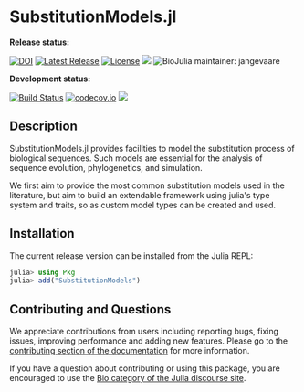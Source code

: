 # SubstitutionModels.jl

**Release status:**

[![DOI](https://zenodo.org/badge/DOI/10.5281/zenodo.3988662.svg)](https://doi.org/10.5281/zenodo.3988662)
[![Latest Release](https://img.shields.io/github/release/BioJulia/SubstitutionModels.jl.svg)](https://github.com/BioJulia/SubstitutionModels.jl/releases/latest)
[![License](https://img.shields.io/badge/license-MIT-green.svg)](https://github.com/BioJulia/SubstitutionModels.jl/blob/master/LICENSE)
[![](https://img.shields.io/badge/docs-stable-blue.svg)](https://BioJulia.github.io/SubstitutionModels.jl/stable)
![BioJulia maintainer: jangevaare](https://img.shields.io/badge/BioJulia%20Maintainer-jangevaare-orange.svg)

**Development status:**

[![Build Status](https://travis-ci.org/BioJulia/SubstitutionModels.jl.svg?branch=master)](https://travis-ci.org/BioJulia/SubstitutionModels.jl)
[![codecov.io](http://codecov.io/github/BioJulia/SubstitutionModels.jl/coverage.svg?branch=master)](http://codecov.io/github/BioJulia/SubstitutionModels.jl?branch=master)
[![](https://img.shields.io/badge/docs-latest-blue.svg)](https://BioJulia.github.io/SubstitutionModels.jl/latest)

## Description

SubstitutionModels.jl provides facilities to model the substitution process of
biological sequences. Such models are essential for the analysis of sequence
evolution, phylogenetics, and simulation.

We first aim to provide the most common substitution models
used in the literature, but aim to build an extendable framework using julia's
type system and traits, so as custom model types can be created and used.

## Installation

The current release version can be installed
from the Julia REPL:

```julia
julia> using Pkg
julia> add("SubstitutionModels")
```

## Contributing and Questions

We appreciate contributions from users including reporting bugs, fixing issues,
improving performance and adding new features.
Please go to the [contributing section of the documentation](http://biojulia.net/Contributing/latest/)
for more information.

If you have a question about
contributing or using this package, you are encouraged to use the
[Bio category of the Julia discourse
site](https://discourse.julialang.org/c/domain/bio).
